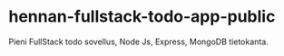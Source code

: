 # hennan-fullstack-todo-app-public
 Pieni FullStack todo sovellus, Node Js, Express, MongoDB tietokanta.
